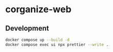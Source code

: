 # corganize-web

## Development

```bash
docker compose up --build -d
docker compose exec ui npx prettier --write .
```
